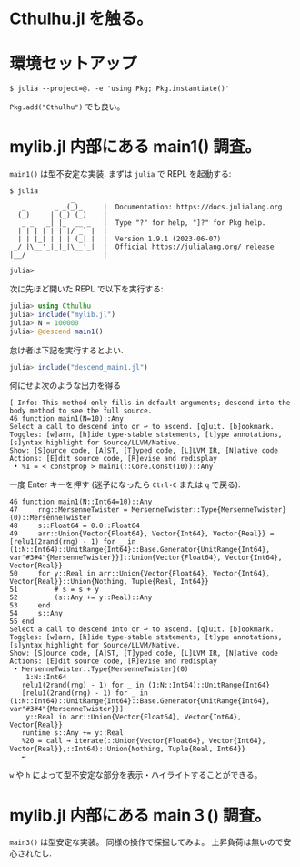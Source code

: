 # Cthulhu.jl を触る。

# 環境セットアップ

```console
$ julia --project=@. -e 'using Pkg; Pkg.instantiate()'
```

`Pkg.add("Cthulhu")` でも良い。

# mylib.jl 内部にある main1() 調査。

`main1()` は型不安定な実装. まずは `julia` で REPL を起動する:

```console
$ julia
               _
   _       _ _(_)_     |  Documentation: https://docs.julialang.org
  (_)     | (_) (_)    |
   _ _   _| |_  __ _   |  Type "?" for help, "]?" for Pkg help.
  | | | | | | |/ _` |  |
  | | |_| | | | (_| |  |  Version 1.9.1 (2023-06-07)
 _/ |\__'_|_|_|\__'_|  |  Official https://julialang.org/ release
|__/                   |

julia>
```

次に先ほど開いた REPL で以下を実行する:

```julia
julia> using Cthulhu
julia> include("mylib.jl")
julia> N = 100000
julia> @descend main1()
```

怠け者は下記を実行するとよい.

```julia
julia> include("descend_main1.jl")
```

何にせよ次のような出力を得る

```
[ Info: This method only fills in default arguments; descend into the body method to see the full source.
46 function main1(N=10)::Any
Select a call to descend into or ↩ to ascend. [q]uit. [b]ookmark.
Toggles: [w]arn, [h]ide type-stable statements, [t]ype annotations, [s]yntax highlight for Source/LLVM/Native.
Show: [S]ource code, [A]ST, [T]yped code, [L]LVM IR, [N]ative code
Actions: [E]dit source code, [R]evise and redisplay
 • %1 = < constprop > main1(::Core.Const(10))::Any
```

一度 Enter キーを押す (迷子になったら `Ctrl-C` または `q` で戻る).

```
46 function main1(N::Int64=10)::Any
47     rng::MersenneTwister = MersenneTwister::Type{MersenneTwister}(0)::MersenneTwister
48     s::Float64 = 0.0::Float64
49     arr::Union{Vector{Float64}, Vector{Int64}, Vector{Real}} = [relu1(2rand(rng) - 1) for _ in (1:N::Int64)::UnitRange{Int64}::Base.Generator{UnitRange{Int64}, var"#3#4"{MersenneTwister}}]::Union{Vector{Float64}, Vector{Int64}, Vector{Real}}
50     for y::Real in arr::Union{Vector{Float64}, Vector{Int64}, Vector{Real}}::Union{Nothing, Tuple{Real, Int64}}
51         # s = s + y
52         (s::Any += y::Real)::Any
53     end
54     s::Any
55 end
Select a call to descend into or ↩ to ascend. [q]uit. [b]ookmark.
Toggles: [w]arn, [h]ide type-stable statements, [t]ype annotations, [s]yntax highlight for Source/LLVM/Native.
Show: [S]ource code, [A]ST, [T]yped code, [L]LVM IR, [N]ative code
Actions: [E]dit source code, [R]evise and redisplay
 • MersenneTwister::Type{MersenneTwister}(0)
    1:N::Int64
   relu1(2rand(rng) - 1) for _ in (1:N::Int64)::UnitRange{Int64}
   [relu1(2rand(rng) - 1) for _ in (1:N::Int64)::UnitRange{Int64}::Base.Generator{UnitRange{Int64}, var"#3#4"{MersenneTwister}}]
    y::Real in arr::Union{Vector{Float64}, Vector{Int64}, Vector{Real}}
   runtime s::Any += y::Real
   %20 = call → iterate(::Union{Vector{Float64}, Vector{Int64}, Vector{Real}},::Int64)::Union{Nothing, Tuple{Real, Int64}}
   ↩
```

`w` や `h` によって型不安定な部分を表示・ハイライトすることができる。

# mylib.jl 内部にある main３() 調査。

`main3()` は型安定な実装。 同様の操作で探掘してみよ。 上昇負荷は無いので安心されたし.
